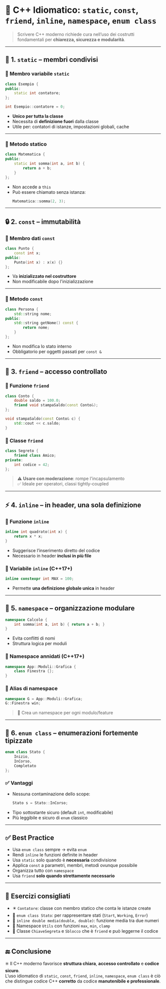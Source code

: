 # 🧠 C++ Idiomatico: `static`, `const`, `friend`, `inline`, `namespace`, `enum class`

> Scrivere C++ moderno richiede cura nell’uso dei costrutti fondamentali per **chiarezza, sicurezza e modularità**.

---

## 🔌 1. `static` – membri condivisi

### 🔹 Membro variabile `static`
```cpp
class Esempio {
public:
    static int contatore;
};

int Esempio::contatore = 0;
```
- **Unico per tutta la classe**
- Necessita di **definizione fuori** dalla classe
- Utile per: contatori di istanze, impostazioni globali, cache

---

### 🔹 Metodo statico
```cpp
class Matematica {
public:
    static int somma(int a, int b) {
        return a + b;
    }
};
```
- Non accede a `this`
- Può essere chiamato senza istanza:
  ```cpp
  Matematica::somma(2, 3);
  ```

---

## 🔒 2. `const` – immutabilità

### 🔹 Membro dati `const`
```cpp
class Punto {
    const int x;
public:
    Punto(int x) : x(x) {}
};
```
- Va **inizializzato nel costruttore**
- Non modificabile dopo l'inizializzazione

---

### 🔹 Metodo `const`
```cpp
class Persona {
    std::string nome;
public:
    std::string getNome() const {
        return nome;
    }
};
```
- Non modifica lo stato interno
- Obbligatorio per oggetti passati per `const &`

---

## 🤝 3. `friend` – accesso controllato

### 🔹 Funzione `friend`
```cpp
class Conto {
    double saldo = 100.0;
    friend void stampaSaldo(const Conto&);
};

void stampaSaldo(const Conto& c) {
    std::cout << c.saldo;
}
```

### 🔹 Classe `friend`
```cpp
class Segreto {
    friend class Amico;
private:
    int codice = 42;
};
```

> ⚠️ **Usare con moderazione**: rompe l'incapsulamento  
> ✅ Ideale per operatori, classi tightly-coupled

---

## ⚡ 4. `inline` – in header, una sola definizione

### 🔹 Funzione `inline`
```cpp
inline int quadrato(int x) {
    return x * x;
}
```
- Suggerisce l’inserimento diretto del codice
- Necessario in header **inclusi in più file**

### 🔹 Variabile `inline` (C++17+)
```cpp
inline constexpr int MAX = 100;
```
- Permette **una definizione globale unica** in header

---

## 🧭 5. `namespace` – organizzazione modulare

```cpp
namespace Calcolo {
    int somma(int a, int b) { return a + b; }
}
```

- Evita conflitti di nomi
- Struttura logica per moduli

### 🔹 Namespace annidati (C++17+)
```cpp
namespace App::Moduli::Grafica {
    class Finestra {};
}
```

### 🔹 Alias di namespace
```cpp
namespace G = App::Moduli::Grafica;
G::Finestra win;
```

> 🔧 Crea un namespace per ogni modulo/feature

---

## 🧱 6. `enum class` – enumerazioni fortemente tipizzate

```cpp
enum class Stato {
    Inizio,
    InCorso,
    Completato
};
```

### ✅ Vantaggi
- Nessuna contaminazione dello scope:
  ```cpp
  Stato s = Stato::InCorso;
  ```
- Tipo sottostante sicuro (default `int`, modificabile)
- Più leggibile e sicuro di `enum` classico

---

## ✅ Best Practice

- Usa `enum class` sempre → evita `enum`
- Rendi `inline` le funzioni definite in header
- Usa `static` solo quando è **necessaria** condivisione
- Applica `const` a parametri, membri, metodi ovunque possibile
- Organizza tutto con `namespace`
- Usa `friend` **solo quando strettamente necessario**

---

## 🧪 Esercizi consigliati

- ✴️ `Contatore`: classe con membro statico che conta le istanze create
- 🧭 `enum class Stato`: per rappresentare stati (`Start`, `Working`, `Error`)
- 🧮 `inline double media(double, double)`: funzione media tra due numeri
- 🧰 Namespace `Utils` con funzioni `max`, `min`, `clamp`
- 🔐 Classe `ChiaveSegreta` e `Sblocco` che è `friend` e può leggerne il codice

---

## 🔚 Conclusione

✳️ Il C++ moderno favorisce **struttura chiara**, **accesso controllato** e **codice sicuro**.  
L’uso idiomatico di `static`, `const`, `friend`, `inline`, `namespace`, `enum class` è ciò che distingue codice C++ **corretto** da codice **manutenibile e professionale**.

